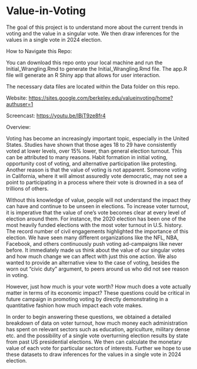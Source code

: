 # Value-in-Voting

The goal of this project is to understand more about the current trends in voting and the value in a singular vote. We then draw inferences for the values in a single vote in 2024 election.

How to Navigate this Repo:

You can download this repo onto your local machine and run the Initial_Wrangling.Rmd to generate the Initial_Wrangling.Rmd file. The app.R file will generate an R Shiny app that allows for user interaction.

The necessary data files are located within the Data folder on this repo.

Website: https://sites.google.com/berkeley.edu/valueinvoting/home?authuser=1

Screencast: https://youtu.be/lBjT9ze8fr4


Overview:

Voting has become an increasingly important topic, especially in the United States. Studies have shown that those ages 18 to 29 have consistently voted at lower levels, over 15% lower, than general election turnout. This can be attributed to many reasons. Habit formation in initial voting, opportunity cost of voting, and alternative participation like protesting. Another reason is that the value of voting is not apparent. Someone voting in California, where it will almost assuredly vote democratic, may not see a point to participating in a process where their vote is drowned in a sea of trillions of others. 

Without this knowledge of value, people will not understand the impact they can have and continue to be unseen in elections. To increase voter turnout, it is imperative that the value of one’s vote becomes clear at every level of election around them. For instance, the 2020 election has been one of the most heavily funded elections with the most voter turnout in U.S. history. The record number of civil engagements highlighted the importance of this election. We have seen many different organizations like the NFL, NBA, Facebook, and others continuously push voting ad-campaigns like never before. It immediately made us think about the value of our singular votes and how much change we can affect with just this one action. We also wanted to provide an alternative view to the case of voting, besides the worn out “civic duty” argument, to peers around us who did not see reason in voting.
 
However, just how much is your vote worth? How much does a vote actually matter in terms of its economic impact? These questions could be critical in future campaign in promoting voting by directly demonstrating in a quantitative fashion how much impact each vote makes. 
 
In order to begin answering these questions, we obtained a detailed breakdown of data on voter turnout, how much money each administration has spent on relevant sectors such as education, agriculture, military dense etc. and the possibility of a single vote overturning election results by state from past US presidential elections. We then can calculate the monetary value of each vote for particular sectors of interests. Further we hope to use these datasets to draw inferences for the values in a single vote in 2024 election.


